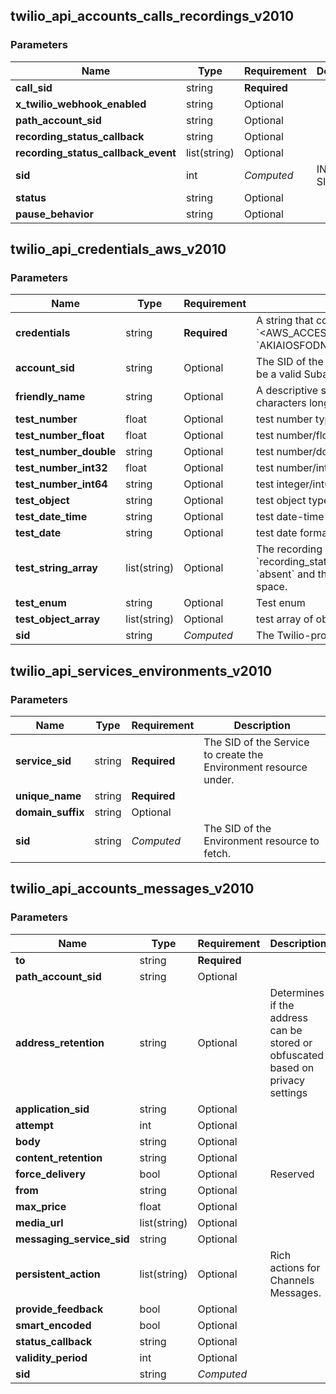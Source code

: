 
## twilio_api_accounts_calls_recordings_v2010

### Parameters

Name | Type | Requirement | Description
--- | --- | --- | ---
**call_sid** | string | **Required** | 
**x_twilio_webhook_enabled** | string | Optional | 
**path_account_sid** | string | Optional | 
**recording_status_callback** | string | Optional | 
**recording_status_callback_event** | list(string) | Optional | 
**sid** | int | *Computed* | INTEGER SID!!!
**status** | string | Optional | 
**pause_behavior** | string | Optional | 

## twilio_api_credentials_aws_v2010

### Parameters

Name | Type | Requirement | Description
--- | --- | --- | ---
**credentials** | string | **Required** | A string that contains the AWS access credentials in the format &#x60;&lt;AWS_ACCESS_KEY_ID&gt;:&lt;AWS_SECRET_ACCESS_KEY&gt;&#x60;. For example, &#x60;AKIAIOSFODNN7EXAMPLE:wJalrXUtnFEMI/K7MDENG/bPxRfiCYEXAMPLEKEY&#x60;
**account_sid** | string | Optional | The SID of the Subaccount that this Credential should be associated with. Must be a valid Subaccount of the account issuing the request.
**friendly_name** | string | Optional | A descriptive string that you create to describe the resource. It can be up to 64 characters long.
**test_number** | float | Optional | test number type transformation
**test_number_float** | float | Optional | test number/float transformation
**test_number_double** | string | Optional | test number/double transformation
**test_number_int32** | float | Optional | test number/int32 transformation
**test_number_int64** | string | Optional | test integer/int64 transformation
**test_object** | string | Optional | test object type transformation
**test_date_time** | string | Optional | test date-time type transformation
**test_date** | string | Optional | test date format transformation
**test_string_array** | list(string) | Optional | The recording status events on which we should call the &#x60;recording_status_callback&#x60; URL. Can be: &#x60;in-progress&#x60;, &#x60;completed&#x60; and &#x60;absent&#x60; and the default is &#x60;completed&#x60;. Separate multiple event values with a space.
**test_enum** | string | Optional | Test enum
**test_object_array** | list(string) | Optional | test array of object transformation
**sid** | string | *Computed* | The Twilio-provided string that uniquely identifies the AWS resource to update.

## twilio_api_services_environments_v2010

### Parameters

Name | Type | Requirement | Description
--- | --- | --- | ---
**service_sid** | string | **Required** | The SID of the Service to create the Environment resource under.
**unique_name** | string | **Required** | 
**domain_suffix** | string | Optional | 
**sid** | string | *Computed* | The SID of the Environment resource to fetch.

## twilio_api_accounts_messages_v2010

### Parameters

Name | Type | Requirement | Description
--- | --- | --- | ---
**to** | string | **Required** | 
**path_account_sid** | string | Optional | 
**address_retention** | string | Optional | Determines if the address can be stored or obfuscated based on privacy settings
**application_sid** | string | Optional | 
**attempt** | int | Optional | 
**body** | string | Optional | 
**content_retention** | string | Optional | 
**force_delivery** | bool | Optional | Reserved
**from** | string | Optional | 
**max_price** | float | Optional | 
**media_url** | list(string) | Optional | 
**messaging_service_sid** | string | Optional | 
**persistent_action** | list(string) | Optional | Rich actions for Channels Messages.
**provide_feedback** | bool | Optional | 
**smart_encoded** | bool | Optional | 
**status_callback** | string | Optional | 
**validity_period** | int | Optional | 
**sid** | string | *Computed* | 

